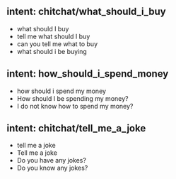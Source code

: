 ## intent: chitchat/what_should_i_buy
- what should I buy
- tell me what should I buy
- can you tell me what to buy
- what should i be buying

## intent: how_should_i_spend_money
- how should i spend my money
- How should I be spending my money?
- I do not know how to spend my money?

## intent: chitchat/tell_me_a_joke
- tell me a joke
- Tell me a joke
- Do you have any jokes?
- Do you know any jokes?
